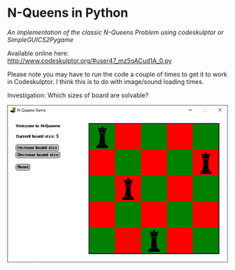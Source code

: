 # N-Queens in Python

*An implementation of the classic N-Queens Problem using codeskulptor or SimpleGUICS2Pygame*

Available online here: http://www.codeskulptor.org/#user47_mz5oACud1A_0.py

Please note you may have to run the code a couple of times to get it to work in Codeskulptor. I think this is to do with image/sound loading times.

Investigation: Which sizes of board are solvable?

![N queens problem in Python](5-queens.png)







